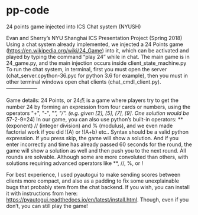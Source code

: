 # pp-code
24 points game injected into ICS Chat system (NYUSH)

Evan and Sherry’s NYU Shanghai ICS Presentation Project (Spring 2018)
Using a chat system already implemented, we injected a 24 Points game (https://en.wikipedia.org/wiki/24_Game) into it, which can be activated and played by typing the command “play 24” while in chat.
The main game is in 24_game.py, and the main injection occurs inside client_state_machine.py
To run the chat system, in terminal, first you must open the server (chat_server.cpython-36.pyc for python 3.6 for example), then you must in other terminal windows open chat clients (chat_cmdl_client.py).
——————

Game details:
24 Points, or 24点 is a game where players try to get the number 24 by forming an expression from four cards or numbers, using the operators "+", "-", "*", "/". (e.g. given [2], [5], [7], [9]. One solution would be 5*7-2-9=24)
In our game, you can also use python’s built-in operators: ** (exponent) // (integer division) and % (modulus), and we even made factorial work if you did !(A) or !(A+b) etc..
Syntax should be a valid python expression.
If you press skip, the game will show a solution. And if you enter incorrectly and time has already passed 60 seconds for the round, the game will show a solution as well and then push you to the next round.
All rounds are solvable. Although some are more convoluted than others, with solutions requiring advanced operators like **, //, %, or !

For best experience, I used pyautogui to make sending scores between clients more compact, and also as a padding to fix some unexplainable bugs that probably stem from the chat backend.
If you wish, you can install it with instructions from here: https://pyautogui.readthedocs.io/en/latest/install.html. Though, even if you don’t, you can still play the game!
